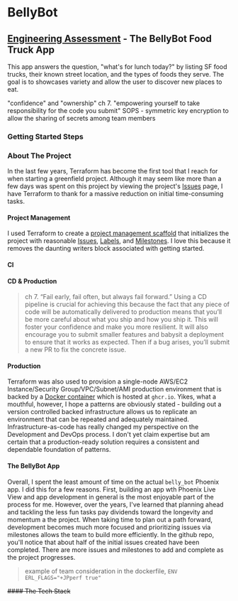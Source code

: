 # BellyBot
## [Engineering Assessment](https://github.com/peck/engineering-assessment) - The BellyBot Food Truck App

This app answers the question, "what's for lunch today?" by listing SF food trucks, their known street location, and the types of foods they serve. The goal is to showcases variety and allow the user to discover new places to eat.


"confidence" and "ownership" ch 7. "empowering yourself to take responsibility for the code you submit"
 SOPS - symmetric key encryption to allow the sharing of secrets among team members

### Getting Started Steps

### About The Project
In the last few years, Terraform has become the first tool that I reach for when starting a greenfield project. Although it may seem like more than a few days was spent on this project by viewing the project's [Issues](https://github.com/marka2g/belly_bot/issues) page, I have Terraform to thank for a massive reduction on initial time-consuming tasks.

#### Project Management
I used Terraform to create a [project management scaffold](https://github.com/marka2g/belly_bot/tree/main/modules/integrations/github/project_management) that initializes the project with reasonable [Issues](https://github.com/marka2g/belly_bot/issues), [Labels](https://github.com/marka2g/belly_bot/labels), and [Milestones](https://github.com/marka2g/belly_bot/milestones). I love this because it removes the daunting writers block associated with getting started.

#### CI

#### CD & Production

> ch 7. “Fail early, fail often, but always fail forward.” Using a CD pipeline is crucial for achieving this because the fact that any piece of code will be automatically delivered to production means that you’ll be more careful about what you ship and how you ship it. This will foster your confidence and make you more resilient. It will also encourage you to submit smaller features and babysit a deployment to ensure that it works as expected. Then if a bug arises, you’ll submit a new PR to fix the concrete issue.


#### Production
Terraform was also used to provision a single-node AWS/EC2 Instance/Security Group/VPC/Subnet/AMI production environment that is backed by a [Docker container](https://github.com/users/marka2g/packages/container/package/belly_bot) which is hosted at `ghcr.io`. Yikes, what a mouthful, however, I hope a patterns are obviously stated - building out a version controlled backed infrastructure allows us to replicate an environment that can be repeated and adequately maintained. Infrastructure-as-code has really changed my perspective on the Development and DevOps process. I don't yet claim expertise but am certain that a production-ready solution requires a consistent and dependable foundation of patterns.

#### The BellyBot App
Overall, I spent the least amount of time on the actual `belly_bot` Phoenix app. I did this for a few reasons. First, building an app wth Phoenix Live View and app development in general is the most enjoyable part of the process for me. However, over the years, I've learned that planning ahead and tackling the less fun tasks pay dividends toward the longevity and momentum a the project. When taking time to plan out a path forward, development becomes much more focused and prioritizing issues via milestones allows the team to build more efficiently. In the github repo, you'll notice that about half of the initial issues created have been completed. There are more issues and milestones to add and complete as the project progresses.

> example of team consideration
> in the dockerfile, `ENV ERL_FLAGS="+JPperf true"`
> 


~~#### The Tech Stack~~
